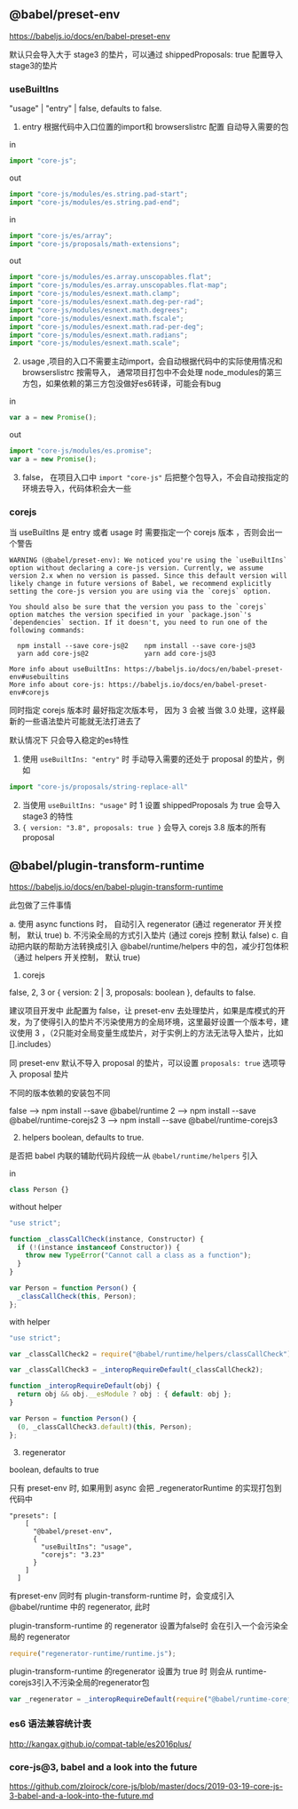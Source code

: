 ## @babel/preset-env

https://babeljs.io/docs/en/babel-preset-env

默认只会导入大于 stage3 的垫片，可以通过 shippedProposals: true 配置导入 stage3的垫片

### useBuiltIns

 "usage" | "entry" | false, defaults to false.

1. entry  根据代码中入口位置的import和  browserslistrc 配置 自动导入需要的包

in
```js
import "core-js";
```
out
```js
import "core-js/modules/es.string.pad-start";
import "core-js/modules/es.string.pad-end";
```

in
```js
import "core-js/es/array";
import "core-js/proposals/math-extensions";
```

out
```js
import "core-js/modules/es.array.unscopables.flat";
import "core-js/modules/es.array.unscopables.flat-map";
import "core-js/modules/esnext.math.clamp";
import "core-js/modules/esnext.math.deg-per-rad";
import "core-js/modules/esnext.math.degrees";
import "core-js/modules/esnext.math.fscale";
import "core-js/modules/esnext.math.rad-per-deg";
import "core-js/modules/esnext.math.radians";
import "core-js/modules/esnext.math.scale";
```

2. usage ,项目的入口不需要主动import，会自动根据代码中的实际使用情况和 browserslistrc 按需导入， 通常项目打包中不会处理 node_modules的第三方包，如果依赖的第三方包没做好es6转译，可能会有bug

in
```js
var a = new Promise();
```

out
```js
import "core-js/modules/es.promise";
var a = new Promise();
```

3. false， 在项目入口中 `import "core-js"` 后把整个包导入，不会自动按指定的环境去导入，代码体积会大一些


### corejs

当 useBuiltIns 是 entry 或者 usage 时 需要指定一个 corejs 版本 ，否则会出一个警告

```
WARNING (@babel/preset-env): We noticed you're using the `useBuiltIns` option without declaring a core-js version. Currently, we assume version 2.x when no version is passed. Since this default version will likely change in future versions of Babel, we recommend explicitly setting the core-js version you are using via the `corejs` option.

You should also be sure that the version you pass to the `corejs` option matches the version specified in your `package.json`'s `dependencies` section. If it doesn't, you need to run one of the following commands:

  npm install --save core-js@2    npm install --save core-js@3
  yarn add core-js@2              yarn add core-js@3

More info about useBuiltIns: https://babeljs.io/docs/en/babel-preset-env#usebuiltins
More info about core-js: https://babeljs.io/docs/en/babel-preset-env#corejs
```

同时指定 corejs 版本时 最好指定次版本号， 因为 3 会被 当做 3.0 处理，这样最新的一些语法垫片可能就无法打进去了

默认情况下 只会导入稳定的es特性
 1. 使用 `useBuiltIns: "entry"` 时  手动导入需要的还处于 proposal  的垫片，例如

 ```js
 import "core-js/proposals/string-replace-all"
 ```
2.  当使用 `useBuiltIns: "usage"` 时
   1 设置 shippedProposals 为 true 会导入 stage3 的特性
   2. `{ version: "3.8", proposals: true }` 会导入 corejs 3.8 版本的所有 proposal




## @babel/plugin-transform-runtime

https://babeljs.io/docs/en/babel-plugin-transform-runtime

此包做了三件事情

a. 使用 async functions 时， 自动引入 regenerator  (通过 regenerator 开关控制， 默认 true)
b. 不污染全局的方式引入垫片 (通过 corejs 控制 默认 false)
c. 自动把内联的帮助方法转换成引入 @babel/runtime/helpers 中的包，减少打包体积 （通过 helpers 开关控制， 默认 true)



1. corejs

false, 2, 3 or { version: 2 | 3, proposals: boolean }, defaults to false.

建议项目开发中 此配置为 false，让 preset-env 去处理垫片，如果是库模式的开发，为了使得引入的垫片不污染使用方的全局环境，这里最好设置一个版本号，建议使用 3 ，（2只能对全局变量生成垫片，对于实例上的方法无法导入垫片，比如 [].includes）


同 preset-env  默认不导入 proposal 的垫片，可以设置 `proposals: true` 选项导入 proposal 垫片

不同的版本依赖的安装包不同

false	  -->   npm install --save @babel/runtime
2       --> 	npm install --save @babel/runtime-corejs2
3	      -->   npm install --save @babel/runtime-corejs3


2.  helpers
boolean, defaults to true.

是否把 babel 内联的辅助代码片段统一从 `@babel/runtime/helpers` 引入

in
```js
class Person {}
```

without helper
```js
"use strict";

function _classCallCheck(instance, Constructor) {
  if (!(instance instanceof Constructor)) {
    throw new TypeError("Cannot call a class as a function");
  }
}

var Person = function Person() {
  _classCallCheck(this, Person);
};
```

with helper
```js
"use strict";

var _classCallCheck2 = require("@babel/runtime/helpers/classCallCheck");

var _classCallCheck3 = _interopRequireDefault(_classCallCheck2);

function _interopRequireDefault(obj) {
  return obj && obj.__esModule ? obj : { default: obj };
}

var Person = function Person() {
  (0, _classCallCheck3.default)(this, Person);
};
```

3. regenerator

boolean, defaults to true

只有 preset-env 时, 如果用到 async 会把 _regeneratorRuntime 的实现打包到代码中

```
"presets": [
    [
      "@babel/preset-env",
      {
        "useBuiltIns": "usage",
        "corejs": "3.23"
      }
    ]
  ]
```


有preset-env 同时有 plugin-transform-runtime 时，会变成引入 @babel/runtime 中的 regenerator, 此时

plugin-transform-runtime 的 regenerator 设置为false时 会在引入一个会污染全局的 regenerator

```js
require("regenerator-runtime/runtime.js");
```

plugin-transform-runtime 的regenerator  设置为 true 时 则会从 runtime-corejs3引入不污染全局的regenerator包

```js
var _regenerator = _interopRequireDefault(require("@babel/runtime-corejs3/regenerator"));
```


### es6 语法兼容统计表

http://kangax.github.io/compat-table/es2016plus/


### core-js@3, babel and a look into the future

https://github.com/zloirock/core-js/blob/master/docs/2019-03-19-core-js-3-babel-and-a-look-into-the-future.md
